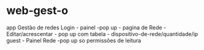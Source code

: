 # web-gest-o
app Gestão de redes
Login - painel -pop up - pagina de Rede - Editar/acrescentar - pop up com  tabela - dispositivo-de-rede/quantidade/ip
guest - Painel Rede -pop up so permissões de leitura